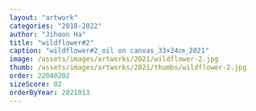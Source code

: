```yaml
---
layout: "artwork"
categories: "2018-2022"
author: "Jihoon Ha"
title: "wildflower#2"
caption: "wildflower#2_oil on canvas_33×24㎝_2021"
image: /assets/images/artworks/2021/wildflower-2.jpg
thumb: /assets/images/artworks/2021/thumbs/wildflower-2.jpg
order: 22040202
sizeScore: 02
orderByYear: 2021013
---
```

